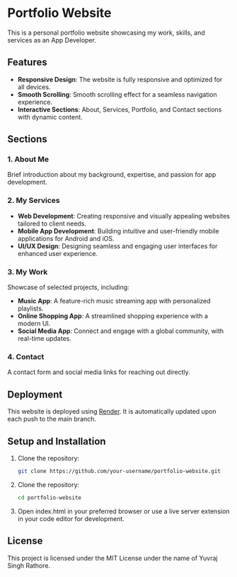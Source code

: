 # Portfolio Website

This is a personal portfolio website showcasing my work, skills, and services as an App Developer.

## Features

- **Responsive Design**: The website is fully responsive and optimized for all devices.
- **Smooth Scrolling**: Smooth scrolling effect for a seamless navigation experience.
- **Interactive Sections**: About, Services, Portfolio, and Contact sections with dynamic content.

## Sections

### 1. About Me
Brief introduction about my background, expertise, and passion for app development.

### 2. My Services
- **Web Development**: Creating responsive and visually appealing websites tailored to client needs.
- **Mobile App Development**: Building intuitive and user-friendly mobile applications for Android and iOS.
- **UI/UX Design**: Designing seamless and engaging user interfaces for enhanced user experience.

### 3. My Work
Showcase of selected projects, including:
- **Music App**: A feature-rich music streaming app with personalized playlists.
- **Online Shopping App**: A streamlined shopping experience with a modern UI.
- **Social Media App**: Connect and engage with a global community, with real-time updates.

### 4. Contact
A contact form and social media links for reaching out directly.

## Deployment

This website is deployed using [Render](https://render.com/). It is automatically updated upon each push to the main branch.

## Setup and Installation

1. Clone the repository:
   ```bash
   git clone https://github.com/your-username/portfolio-website.git
2. Clone the repository:
   ```bash
   cd portfolio-website
3. Open index.html in your preferred browser or use a live server extension in your code editor for development.

## License
This project is licensed under the MIT License under the name of Yuvraj Singh Rathore.
